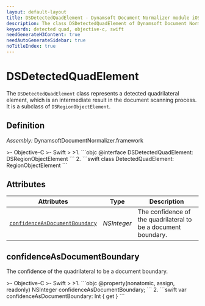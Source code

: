 ```yaml
---
layout: default-layout
title: DSDetectedQuadElement - Dynamsoft Document Normalizer module iOS Edition API Reference
description: The class DSDetectedQuadElement of Dynamsoft Document Normalizer module represents a detected quadrilateral element, which is an intermediate result in the document scanning process.
keywords: detected quad, objective-c, swift
needGenerateH3Content: true
needAutoGenerateSidebar: true
noTitleIndex: true
---
```


# DSDetectedQuadElement

The `DSDetectedQuadElement` class represents a detected quadrilateral element, which is an intermediate result in the document scanning process. It is a subclass of `DSRegionObjectElement`.

## Definition

*Assembly:* DynamsoftDocumentNormalizer.framework

<div class="sample-code-prefix"></div>
>- Objective-C
>- Swift
>
>1. 
```objc
@interface DSDetectedQuadElement: DSRegionObjectElement
```
2. 
```swift
class DetectedQuadElement: RegionObjectElement
```

## Attributes

| Attributes | Type | Description |
| ---------- | ---- | ----------- |
| [`confidenceAsDocumentBoundary`](#confidenceasdocumentboundary) | *NSInteger* | The confidence of the quadrilateral to be a document boundary. |

## confidenceAsDocumentBoundary

The confidence of the quadrilateral to be a document boundary.

<div class="sample-code-prefix"></div>
>- Objective-C
>- Swift
>
>1. 
```objc
@property(nonatomic, assign, readonly) NSInteger confidenceAsDocumentBoundary;
```
2. 
```swift
var confidenceAsDocumentBoundary: Int { get }
```
